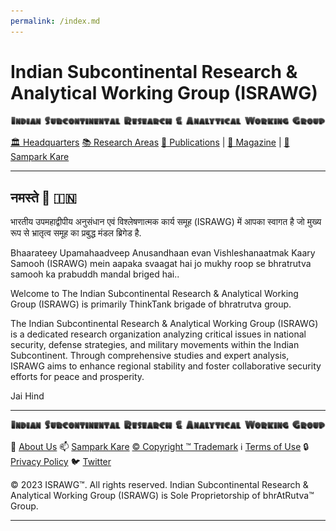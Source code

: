 ```yaml
---
permalink: /index.md
---
```


# **Indian Subcontinental Research & Analytical Working Group (ISRAWG)**

![ISRAWG Logo](docs/israwg_logo.png)

[🏛️ Headquarters](docs/home.md) [📚 Research Areas](docs/aboutus/research.md) [📝 Publications](docs/publication/publications.md) | [📰 Magazine](docs/magazine/magazine.md) | [📮 Sampark Kare](doc/aboutus/sampark.md)

___

## **नमस्ते 🙏 🇮🇳**

भारतीय उपमहाद्वीपीय अनुसंधान एवं विश्लेषणात्मक कार्य समूह (ISRAWG) में आपका स्वागत है जो मुख्य रूप से भ्रातृत्व समूह का प्रबुद्ध मंडल ब्रिगेड है.

Bhaarateey Upamahaadveep Anusandhaan evan Vishleshanaatmak Kaary Samooh (ISRAWG) mein aapaka svaagat hai jo mukhy roop se bhratrutva samooh ka prabuddh mandal briged hai..

Welcome to The Indian Subcontinental Research & Analytical Working Group (ISRAWG) is primarily ThinkTank brigade of bhratrutva group.

The Indian Subcontinental Research & Analytical Working Group (ISRAWG) is a dedicated research organization analyzing critical issues in national security, defense strategies, and military movements within the Indian Subcontinent. Through comprehensive studies and expert analysis, ISRAWG aims to enhance regional stability and foster collaborative security efforts for peace and prosperity.

Jai Hind

___

![Indian Subcontinental Research & Analytical Working Group (ISRAWG)](docs/israwg_logo.png)

📝 [About Us](docs/aboutus/about.md) 📫 [Sampark Kare](docs/aboutus/sampark.md) [© Copyright ™️ Trademark](docs/aboutus/copyright&trademark.md) ℹ️ [Terms of Use](docs/aboutus/termsofuse.md) 🔒 [Privacy Policy](docs/aboutus/privacy&policy.md) 🐦 [Twitter](https://twitter.com/israwg_)

© 2023 ISRAWG™️. All rights reserved.
Indian Subcontinental Research & Analytical Working Group (ISRAWG) is Sole Proprietorship of bhrAtRutva™️ Group.

___
